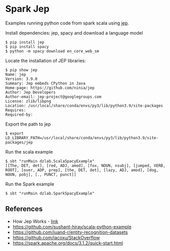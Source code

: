 # Spark Jep
Examples running python code from spark scala using [jep](https://github.com/ninia/jep).

Install dependencies: jep, spacy and download a language model
```
$ pip install jep
$ pip install spacy
$ python -m spacy download en_core_web_sm
```

Locate the installation of JEP libraries:
```
$ pip show jep
Name: jep
Version: 3.9.0
Summary: Jep embeds CPython in Java
Home-page: https://github.com/ninia/jep
Author: Jep Developers
Author-email: jep-project@googlegroups.com
License: zlib/libpng
Location: /usr/local/share/conda/envs/py3/lib/python3.9/site-packages
Requires: 
Required-by: 
```

Export the path to jep
```
$ export LD_LIBRARY_PATH=/usr/local/share/conda/envs/py3/lib/python3.9/site-packages/jep
```

Run the scala example
```
$ sbt "runMain dzlab.ScalaSpacyExample"
[[The, DET, det], [red, ADJ, amod], [fox, NOUN, nsubj], [jumped, VERB, ROOT], [over, ADP, prep], [the, DET, det], [lazy, ADJ, amod], [dog, NOUN, pobj], [., PUNCT, punct]]
```

Run the Spark example
```
$ sbt "runMain dzlab.SparkSpacyExample"
```

## References
- How Jep Works - [link](https://github.com/ninia/jep/wiki/How-Jep-Works)
- https://github.com/sushant-hiray/scala-python-example
- https://github.com/juand-r/entity-recognition-datasets
- https://github.com/jacoxu/StackOverflow
- https://spark.apache.org/docs/3.1.2/quick-start.html